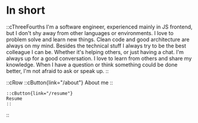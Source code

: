 # In short

::cThreeFourths
I'm a software engineer, experienced mainly in JS frontend, but I don't shy away
from other languages or environments. I love to problem solve and learn new
things. Clean code and good architecture are always on my mind. Besides the
technical stuff I always try to be the best colleague I can be. Whether it's
helping others, or just having a chat. I'm always up for a good conversation.
I love to learn from others and share my knowledge. When I have a question or
think something could be done better, I'm not afraid to ask or speak up.
::

::cRow
    ::cButton{link="/about"}
    About me
    ::

    ::cButton{link="/resume"}
    Resume
    ::
::